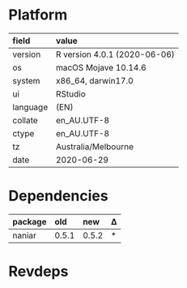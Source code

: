 # Platform

|field    |value                        |
|:--------|:----------------------------|
|version  |R version 4.0.1 (2020-06-06) |
|os       |macOS Mojave 10.14.6         |
|system   |x86_64, darwin17.0           |
|ui       |RStudio                      |
|language |(EN)                         |
|collate  |en_AU.UTF-8                  |
|ctype    |en_AU.UTF-8                  |
|tz       |Australia/Melbourne          |
|date     |2020-06-29                   |

# Dependencies

|package |old   |new   |Δ  |
|:-------|:-----|:-----|:--|
|naniar  |0.5.1 |0.5.2 |*  |

# Revdeps

